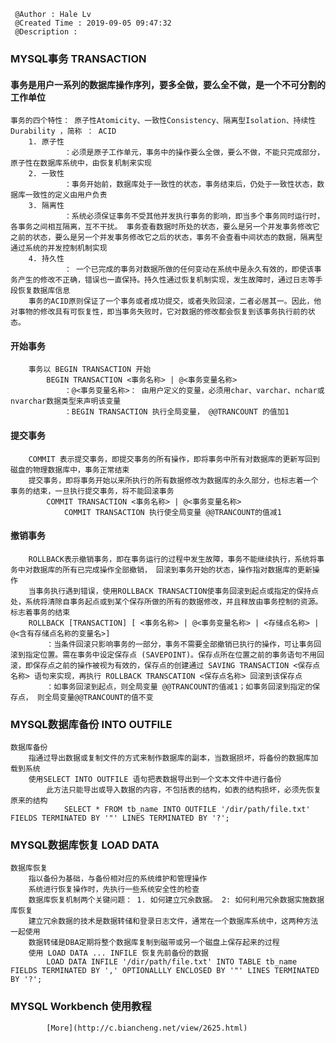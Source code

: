 ```
 @Author : Hale Lv
 @Created Time : 2019-09-05 09:47:32
 @Description : 
```

### MYSQL事务 TRANSACTION 

#### 事务是用户一系列的数据库操作序列，要多全做，要么全不做，是一个不可分割的工作单位
	事务的四个特性： 原子性Atomicity、一致性Consistency、隔离型Isolation、持续性Durability ，简称 ： ACID
		1. 原子性
				：必须是原子工作单元，事务中的操作要么全做，要么不做，不能只完成部分，原子性在数据库系统中，由恢复机制来实现
		2. 一致性
				：事务开始前，数据库处于一致性的状态，事务结束后，仍处于一致性状态，数据库一致性的定义由用户负责
		3. 隔离性
				：系统必须保证事务不受其他并发执行事务的影响，即当多个事务同时运行时，各事务之间相互隔离，互不干扰。 事务查看数据时所处的状态，要么是另一个并发事务修改它之前的状态，要么是另一个并发事务修改它之后的状态，事务不会查看中间状态的数据，隔离型通过系统的并发控制机制实现
		4. 持久性
				： 一个已完成的事务对数据所做的任何变动在系统中是永久有效的，即使该事务产生的修改不正确，错误也一直保持。持久性通过恢复机制实现，发生故障时，通过日志等手段恢复数据库信息
		事务的ACID原则保证了一个事务或者成功提交，或者失败回滚，二者必居其一。因此，他对事物的修改具有可恢复性，即当事务失败时，它对数据的修改都会恢复到该事务执行前的状态。

#### 开始事务
		事务以 BEGIN TRANSACTION 开始
			BEGIN TRANSACTION <事务名称> | @<事务变量名称>
				：@<事务变量名称>： 由用户定义的变量，必须用char、varchar、nchar或 nvarchar数据类型来声明该变量
				：BEGIN TRANSACTION 执行全局变量， @@TRANCOUNT 的值加1

#### 提交事务
		COMMIT 表示提交事务，即提交事务的所有操作，即将事务中所有对数据库的更新写回到磁盘的物理数据库中，事务正常结束
		提交事务，即将事务开始以来所执行的所有数据修改为数据库的永久部分，也标志着一个事务的结束，一旦执行提交事务，将不能回滚事务
			COMMIT TRANSACTION <事务名称> | @<事务变量名称> 
				COMMIT TRANSACTION 执行使全局变量 @@TRANCOUNT的值减1

#### 撤销事务
		ROLLBACK表示撤销事务，即在事务运行的过程中发生故障，事务不能继续执行，系统将事务中对数据库的所有已完成操作全部撤销， 回滚到事务开始的状态，操作指对数据库的更新操作
		当事务执行遇到错误，使用ROLLBACK TRANSACTION使事务回滚到起点或指定的保持点处，系统将清除自事务起点或到某个保存所做的所有的数据修改，并且释放由事务控制的资源。标志着事务的结束
		ROLLBACK [TRANSACTION] [ <事务名称> | @<事务变量名称> | <存储点名称> | @<含有存储点名称的变量名>] 
			：当条件回滚只影响事务的一部分，事务不需要全部撤销已执行的操作，可让事务回滚到指定位置。需在事务中设定保存点 (SAVEPOINT)。保存点所在位置之前的事务语句不用回滚，即保存点之前的操作被视为有效的，保存点的创建通过 SAVING TRANSACTION <保存点名称> 语句来实现，再执行 ROLLBACK TRANSCATION <保存点名称> 回滚到该保存点
			：如事务回滚到起点，则全局变量 @@TRANCOUNT的值减1；如事务回滚到指定的保存点， 则全局变量@@TRANCOUNT的值不变

### MYSQL数据库备份 INTO OUTFILE 
	数据库备份
		指通过导出数据或复制文件的方式来制作数据库的副本，当数据损坏，将备份的数据库加载到系统
		使用SELECT INTO OUTFILE 语句把表数据导出到一个文本文件中进行备份
			此方法只能导出或导入数据的内容，不包括表的结构，如表的结构损坏，必须先恢复原来的结构
				SELECT * FROM tb_name INTO OUTFILE '/dir/path/file.txt' FIELDS TERMINATED BY '"' LINES TERMINATED BY '?';

### MYSQL数据库恢复 LOAD DATA 
	数据库恢复 
		指以备份为基础，与备份相对应的系统维护和管理操作
		系统进行恢复操作时，先执行一些系统安全性的检查
		数据库恢复机制两个关键问题： 1. 如何建立冗余数据。 2: 如何利用冗余数据实施数据库恢复
		建立冗余数据的技术是数据转储和登录日志文件，通常在一个数据库系统中，这两种方法一起使用
		数据转储是DBA定期将整个数据库复制到磁带或另一个磁盘上保存起来的过程
		使用 LOAD DATA ... INFILE 恢复先前备份的数据
			LOAD DATA INFILE '/dir/path/file.txt' INTO TABLE tb_name FIELDS TERMINATED BY ',' OPTIONALLLY ENCLOSED BY '"' LINES TERMINATED BY '?';

### MYSQL Workbench 使用教程
			[More](http://c.biancheng.net/view/2625.html)



